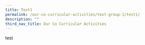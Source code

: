 ```yaml
---
title: Test1
permalink: /our-co-curricular-activities/test-group-1/test1/
description: ""
third_nav_title: Our Co Curricular Activities
---
```

test